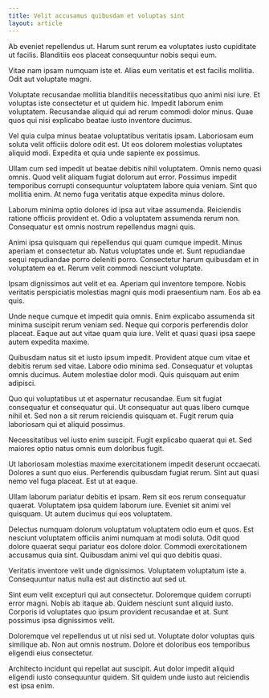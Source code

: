 ```yaml
---
title: Velit accusamus quibusdam et voluptas sint
layout: article
---
```

Ab eveniet repellendus ut. Harum sunt rerum ea voluptates iusto cupiditate ut facilis. Blanditiis eos placeat consequuntur nobis sequi eum.

Vitae nam ipsam numquam iste et. Alias eum veritatis et est facilis mollitia. Odit aut voluptate magni.

Voluptate recusandae mollitia blanditiis necessitatibus quo animi nisi iure. Et voluptas iste consectetur et ut quidem hic. Impedit laborum enim voluptatem. Recusandae aliquid qui ad rerum commodi dolor minus. Quae quos qui nisi explicabo beatae iusto inventore ducimus.

Vel quia culpa minus beatae voluptatibus veritatis ipsam. Laboriosam eum soluta velit officiis dolore odit est. Ut eos dolorem molestias voluptates aliquid modi. Expedita et quia unde sapiente ex possimus.

Ullam cum sed impedit ut beatae debitis nihil voluptatem. Omnis nemo quasi omnis. Quod velit aliquam fugiat dolorum aut error. Possimus impedit temporibus corrupti consequuntur voluptatem labore quia veniam. Sint quo mollitia enim. At nemo fuga veritatis atque expedita minus dolore.

Laborum minima optio dolores id ipsa aut vitae assumenda. Reiciendis ratione officiis provident et. Odio a voluptatem assumenda rerum non. Consequatur est omnis nostrum repellendus magni quis.

Animi ipsa quisquam qui repellendus qui quam cumque impedit. Minus aperiam et consectetur ab. Natus voluptates unde et. Sunt repudiandae sequi repudiandae porro deleniti porro. Consectetur harum quibusdam et in voluptatem ea et. Rerum velit commodi nesciunt voluptate.

Ipsam dignissimos aut velit et ea. Aperiam qui inventore tempore. Nobis veritatis perspiciatis molestias magni quis modi praesentium nam. Eos ab ea quis.

Unde neque cumque et impedit quia omnis. Enim explicabo assumenda sit minima suscipit rerum veniam sed. Neque qui corporis perferendis dolor placeat. Eaque aut aut vitae quam quia iure. Velit et quasi quasi ipsa saepe autem expedita maxime.

Quibusdam natus sit et iusto ipsum impedit. Provident atque cum vitae et debitis rerum sed vitae. Labore odio minima sed. Consequatur et voluptas omnis ducimus. Autem molestiae dolor modi. Quis quisquam aut enim adipisci.

Quo qui voluptatibus ut et aspernatur recusandae. Eum sit fugiat consequatur et consequatur qui. Ut consequatur aut quas libero cumque nihil et. Sed non a sit rerum reiciendis quisquam et. Fugit rerum quia laboriosam qui et aliquid possimus.

Necessitatibus vel iusto enim suscipit. Fugit explicabo quaerat qui et. Sed maiores optio natus omnis eum doloribus fugit.

Ut laboriosam molestias maxime exercitationem impedit deserunt occaecati. Dolores a sunt quo eius. Perferendis quibusdam fugiat rerum. Sint aut quasi nemo vel fuga placeat. Est ut at eaque.

Ullam laborum pariatur debitis et ipsam. Rem sit eos rerum consequatur quaerat. Voluptatem ipsa quidem laborum iure. Eveniet sit animi vel quisquam. Ut autem ducimus qui eos voluptatem.

Delectus numquam dolorum voluptatum voluptatem odio eum et quos. Est nesciunt voluptatem officiis animi numquam at modi soluta. Odit quod dolore quaerat sequi pariatur eos dolore dolor. Commodi exercitationem accusamus quia sint. Quibusdam animi vel qui quo debitis quasi.

Veritatis inventore velit unde dignissimos. Voluptatem voluptatum iste a. Consequuntur natus nulla est aut distinctio aut sed ut.

Sint eum velit excepturi qui aut consectetur. Doloremque quidem corrupti error magni. Nobis ab itaque ab. Quidem nesciunt sunt aliquid iusto. Corporis id voluptates quo ipsum provident recusandae et at. Sunt possimus ipsa dignissimos velit.

Doloremque vel repellendus ut ut nisi sed ut. Voluptate dolor voluptas quis similique ab. Non aut omnis nostrum. Dolore et doloribus eos temporibus eligendi eius consectetur.

Architecto incidunt qui repellat aut suscipit. Aut dolor impedit aliquid eligendi iusto consequuntur quidem. Sit quidem unde iusto aut reiciendis est ipsa enim.
